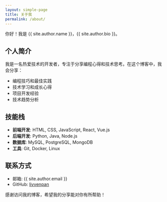 ```yaml
---
layout: simple-page
title: 关于我
permalink: /about/
---
```


你好！我是 {{ site.author.name }}，{{ site.author.bio }}。

## 个人简介

我是一名热爱技术的开发者，专注于分享编程心得和技术思考。在这个博客中，我会分享：

- 编程技巧和最佳实践
- 技术学习和成长心得
- 项目开发经验
- 技术趋势分析

## 技能栈

- **前端开发**: HTML, CSS, JavaScript, React, Vue.js
- **后端开发**: Python, Java, Node.js
- **数据库**: MySQL, PostgreSQL, MongoDB
- **工具**: Git, Docker, Linux

## 联系方式

- 邮箱: {{ site.author.email }}
- GitHub: [livvenpan](https://github.com/livvenpan)

感谢访问我的博客，希望我的分享能对你有所帮助！
